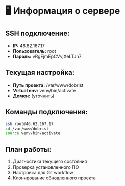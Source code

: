 # 🖥️ Информация о сервере

## SSH подключение:
- **IP:** 46.62.167.17
- **Пользователь:** root
- **Пароль:** vRgFjmEpCVvjXeLTJn7

## Текущая настройка:
- **Путь проекта:** /var/www/dobrist
- **Virtual env:** venv/bin/activate
- **Домен:** (уточнить)

## Команды подключения:
```bash
ssh root@46.62.167.17
cd /var/www/dobrist
source venv/bin/activate
```

## План работы:
1. Диагностика текущего состояния
2. Проверка установленного ПО
3. Настройка для Git workflow
4. Клонирование обновленного проекта
